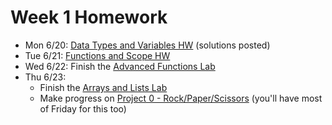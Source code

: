 # Week 1 Homework

- Mon 6/20: [Data Types and Variables HW](https://github.com/ga-adi-nyc/Data-Types-and-Variables-HW) (solutions posted)
- Tue 6/21: [Functions and Scope HW](https://github.com/ga-adi-nyc/Functions-and-Scope-HW)
- Wed 6/22: Finish the [Advanced Functions Lab](https://github.com/ga-adi-nyc/Functions-Advanced-Lab)
- Thu 6/23:
  - Finish the [Arrays and Lists Lab](https://github.com/ga-adi-nyc/Arrays-and-Lists-Lab)
  - Make progress on [Project 0 - Rock/Paper/Scissors](https://github.com/ga-adi-nyc/Project-0---Rock-Paper-Scissors) (you'll have most of Friday for this too)